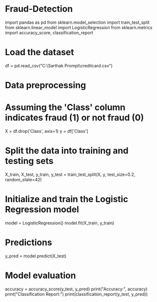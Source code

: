 # Fraud-Detection

import pandas as pd
from sklearn.model_selection import train_test_split
from sklearn.linear_model import LogisticRegression
from sklearn.metrics import accuracy_score, classification_report

# Load the dataset
df = pd.read_csv("C:\Sarthak Prompt\creditcard.csv")

# Data preprocessing
# Assuming the 'Class' column indicates fraud (1) or not fraud (0)
X = df.drop('Class', axis=1)
y = df['Class']

# Split the data into training and testing sets
X_train, X_test, y_train, y_test = train_test_split(X, y, test_size=0.2, random_state=42)

# Initialize and train the Logistic Regression model
model = LogisticRegression()
model.fit(X_train, y_train)

# Predictions
y_pred = model.predict(X_test)

# Model evaluation
accuracy = accuracy_score(y_test, y_pred)
print("Accuracy:", accuracy)
print("Classification Report:")
print(classification_report(y_test, y_pred))
